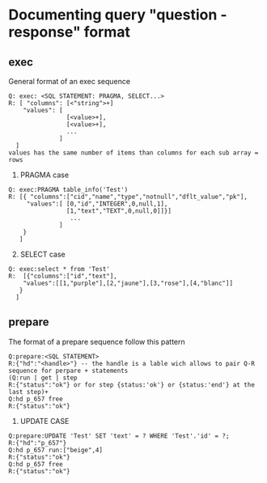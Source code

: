 # Documenting query "question - response" format

## exec

General format of an exec sequence
  ```
 Q: exec: <SQL STATEMENT: PRAGMA, SELECT...>
 R: [ "columns": [<"string">+]
      "values": [
                  [<value>+],
                  [<value>+],
                  ...
                ]
    ]
  values has the same number of items than columns for each sub array = rows
  ```

 1. PRAGMA case
 
  ```
 Q: exec:PRAGMA table_info('Test')
 R: [{ "columns":["cid","name","type","notnull","dflt_value","pk"],
       "values":[ [0,"id","INTEGER",0,null,1],
                  [1,"text","TEXT",0,null,0]]}]
                   ...
                ]
      }
     ]
  ```
  
 2. SELECT case
 
   ```
 Q: exec:select * from 'Test'
 R:  [{"columns":["id","text"],
       "values":[[1,"purple"],[2,"jaune"],[3,"rose"],[4,"blanc"]]
      }
     ]
  ```
  
## prepare

The format of a prepare sequence follow this pattern

  ```
Q:prepare:<SQL STATEMENT>
R:{"hd":"<handle>"} -- the handle is a lable wich allows to pair Q-R sequence for perpare + statements
(Q:run | get | step
R:{"status":"ok"} or for step {status:'ok'} or {status:'end'} at the last step)+
Q:hd p_657 free
R:{"status":"ok"}
  ```
  
1. UPDATE CASE

  ```
Q:prepare:UPDATE 'Test' SET 'text' = ? WHERE 'Test'.'id' = ?;
R:{"hd":"p_657"}
Q:hd p_657 run:["beige",4]
R:{"status":"ok"}
Q:hd p_657 free
R:{"status":"ok"}
  ```
